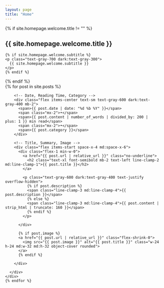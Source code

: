 ```yaml
---
layout: page
title: "Home"
---
```


<div class="max-w-prose mx-auto text-center">

  {% if site.homepage.welcome.title != "" %}
  <!-- Welcome Message -->
  <div class="py-6 px-6 mb-8">
    <h2 class="text-2xl font-bold mb-2">{{ site.homepage.welcome.title }}</h2>

    {% if site.homepage.welcome.subtitle %}
    <p class="text-gray-700 dark:text-gray-300">
      {{ site.homepage.welcome.subtitle }}
    </p>
    {% endif %}

  </div>
  {% endif %}

  <div class="space-y-8 md:space-y-12">
    {% for post in site.posts %}
    <div class="flex items-start space-x-4 md:space-x-6">
      <div class="flex-1">

        <!-- Date, Reading Time, Category -->
        <div class="flex items-center text-sm text-gray-600 dark:text-gray-400 mb-2">
          <span>{{ post.date | date: "%d %b %Y" }}</span>
          <span class="mx-2">•</span>
          <span>{{ post.content | number_of_words | divided_by: 200 | plus: 1 }} min read</span>
          <span class="mx-2">•</span>
          <span>{{ post.category }}</span>
        </div>

        <!-- Title, Summary, Image -->
        <div class="flex items-start space-x-4 md:space-x-6">
          <div class="flex-1 min-w-0">
            <a href="{{ post.url | relative_url }}" class="no-underline">
              <h2 class="text-xl font-semibold mb-2 text-left line-clamp-2 md:line-clamp-1">{{ post.title }}</h2>
            </a>

            <p class="text-gray-600 dark:text-gray-400 text-justify overflow-hidden">
              {% if post.description %}
              <span class="line-clamp-3 md:line-clamp-4">{{ post.description }}</span>
              {% else %}
              <span class="line-clamp-3 md:line-clamp-4">{{ post.content | strip_html | truncate: 160 }}</span>
              {% endif %}
            </p>

          </div>

          {% if post.image %}
          <a href="{{ post.url | relative_url }}" class="flex-shrink-0">
            <img src="{{ post.image }}" alt="{{ post.title }}" class="w-24 h-24 md:w-32 md:h-32 object-cover rounded">
          </a>
          {% endif %}

        </div>

      </div>
    </div>
    {% endfor %}

  </div>
</div>